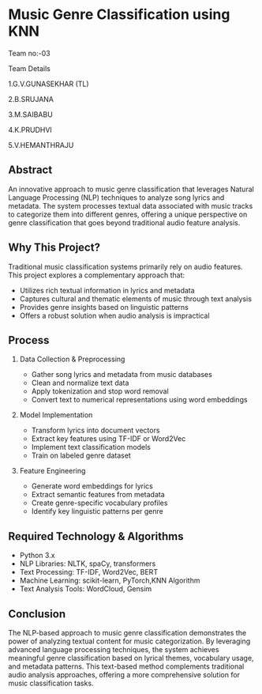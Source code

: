 # Music Genre Classification using KNN

Team no:-03

Team Details

1.G.V.GUNASEKHAR (TL) 

2.B.SRUJANA

3.M.SAIBABU

4.K.PRUDHVI

5.V.HEMANTHRAJU





## Abstract
An innovative approach to music genre classification that leverages Natural Language Processing (NLP) techniques to analyze song lyrics and metadata. The system processes textual data associated with music tracks to categorize them into different genres, offering a unique perspective on genre classification that goes beyond traditional audio feature analysis.

## Why This Project?
Traditional music classification systems primarily rely on audio features. This project explores a complementary approach that:
- Utilizes rich textual information in lyrics and metadata
- Captures cultural and thematic elements of music through text analysis
- Provides genre insights based on linguistic patterns
- Offers a robust solution when audio analysis is impractical

## Process
1. Data Collection & Preprocessing
   - Gather song lyrics and metadata from music databases
   - Clean and normalize text data
   - Apply tokenization and stop word removal
   - Convert text to numerical representations using word embeddings

2. Model Implementation
   - Transform lyrics into document vectors
   - Extract key features using TF-IDF or Word2Vec
   - Implement text classification models
   - Train on labeled genre dataset

3. Feature Engineering
   - Generate word embeddings for lyrics
   - Extract semantic features from metadata
   - Create genre-specific vocabulary profiles
   - Identify key linguistic patterns per genre

## Required Technology & Algorithms
- Python 3.x
- NLP Libraries: NLTK, spaCy, transformers
- Text Processing: TF-IDF, Word2Vec, BERT
- Machine Learning: scikit-learn, PyTorch,KNN Algorithm
- Text Analysis Tools: WordCloud, Gensim

## Conclusion
The NLP-based approach to music genre classification demonstrates the power of analyzing textual content for music categorization. By leveraging advanced language processing techniques, the system achieves meaningful genre classification based on lyrical themes, vocabulary usage, and metadata patterns. This text-based method complements traditional audio analysis approaches, offering a more comprehensive solution for music classification tasks.

